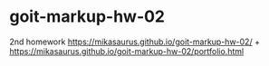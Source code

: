 # goit-markup-hw-02
2nd homework 
https://mikasaurus.github.io/goit-markup-hw-02/ + https://mikasaurus.github.io/goit-markup-hw-02/portfolio.html
